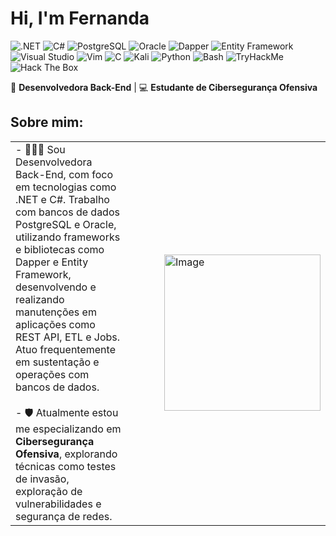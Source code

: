# Hi, I'm Fernanda
![.NET](https://img.shields.io/badge/.NET-512BD4?style=flat-square&logo=dot-net&logoColor=white)
![C#](https://img.shields.io/badge/C%23-239120?style=flat-square&logo=c-sharp&logoColor=white)
![PostgreSQL](https://img.shields.io/badge/PostgreSQL-316192?style=flat-square&logo=postgresql&logoColor=white)
![Oracle](https://img.shields.io/badge/Oracle-F80000?style=flat-square&logo=oracle&logoColor=white)
![Dapper](https://img.shields.io/badge/Dapper-1C1E24?style=flat-square&logo=nuget&logoColor=white)
![Entity Framework](https://img.shields.io/badge/Entity_Framework-512BD4?style=flat-square&logo=dot-net&logoColor=white)
![Visual Studio](https://img.shields.io/badge/Visual%20Studio-5C2D91?style=flat-square&logo=visual-studio&logoColor=white)
![Vim](https://img.shields.io/badge/VIM-%2311AB00?style=flat-square&logo=vim&logoColor=white)
![C](https://img.shields.io/badge/C-%2300599C?style=flat-square&logo=c&logoColor=white)
![Kali](https://img.shields.io/badge/Kali-268BEE?style=flat-square&logo=kalilinux&logoColor=white)
![Python](https://img.shields.io/badge/Python-3776AB?style=flat-square&logo=python&logoColor=white)
![Bash](https://img.shields.io/badge/Shell_Script-121011?style=flat-square&logo=gnu-bash&logoColor=white)
![TryHackMe](https://img.shields.io/badge/TryHackMe-212C42?style=flat-square&logo=tryhackme&logoColor=white)
![Hack The Box](https://img.shields.io/badge/Hack_The_Box-9FEF00?style=flat-square&logo=hackthebox&logoColor=black)

🎯 **Desenvolvedora Back-End** | 💻 **Estudante de Cibersegurança Ofensiva**

## Sobre mim:

|  |  |
|--------------------|--------------------|
| - 👩🏻‍💻 Sou Desenvolvedora Back-End, com foco em tecnologias como .NET e C#. Trabalho com bancos de dados PostgreSQL e Oracle, utilizando frameworks e bibliotecas como Dapper e Entity Framework, desenvolvendo e realizando manutenções em aplicações como REST API, ETL e Jobs. Atuo frequentemente em sustentação e operações com bancos de dados.<br> <br> - 🛡️ Atualmente estou me especializando em **Cibersegurança Ofensiva**, explorando técnicas como testes de invasão, exploração de vulnerabilidades e segurança de redes. | <img src="https://mir-s3-cdn-cf.behance.net/project_modules/fs/9afe0493484903.5e66500f8dea4.gif" alt="Image" width="250px" align="right" style="margin-left: 50px;" /> |
